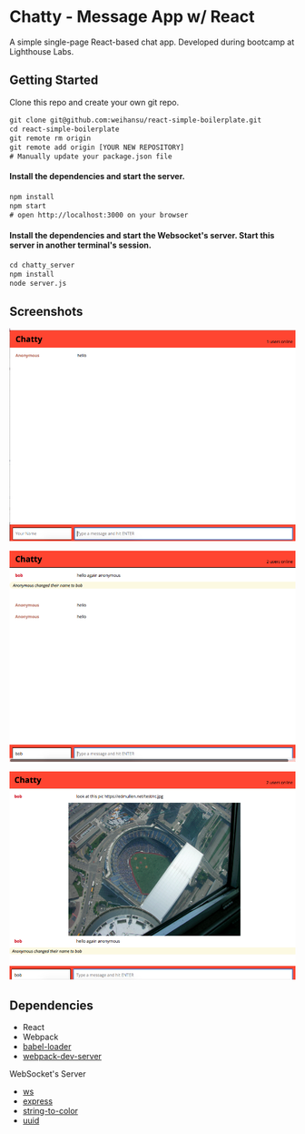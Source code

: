 Chatty - Message App w/ React
=====================

A simple single-page React-based chat app. Developed during bootcamp at Lighthouse Labs.

## Getting Started

Clone this repo and create your own git repo.

```
git clone git@github.com:weihansu/react-simple-boilerplate.git
cd react-simple-boilerplate
git remote rm origin
git remote add origin [YOUR NEW REPOSITORY]
# Manually update your package.json file
```

#### Install the dependencies and start the server.

```
npm install
npm start
# open http://localhost:3000 on your browser
```

#### Install the dependencies and start the Websocket's server. Start this server in another terminal's session.

```
cd chatty_server
npm install
node server.js
```

## Screenshots

!["Screenshot of first message"](https://github.com/weihansu/react-simple-boilerplate/blob/master/docs/chat-hello.png)

!["Screenshot of more users"](https://github.com/weihansu/react-simple-boilerplate/blob/master/docs/chat-change-name.png)

!["Screenshot of add message with image url"](https://github.com/weihansu/react-simple-boilerplate/blob/master/docs/chat-with-images.png)

## Dependencies

* React
* Webpack
* [babel-loader](https://github.com/babel/babel-loader)
* [webpack-dev-server](https://github.com/webpack/webpack-dev-server)

WebSocket's Server
* [ws](https://www.npmjs.com/package/ws)
* [express](https://www.npmjs.com/package/express)
* [string-to-color](https://www.npmjs.com/package/string-to-color)
* [uuid](https://www.npmjs.com/package/uuid)